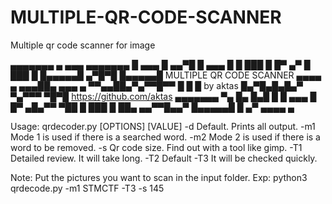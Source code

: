 # MULTIPLE-QR-CODE-SCANNER
Multiple qr code scanner for image

 ▄▄▄▄▄▄▄ ▄ ▄▄▄ ▄▄▄▄▄▄▄
 █ ▄▄▄ █ ▄▄▀█  █ ▄▄▄ █
 █ ███ █ █▀ ▄▀ █ ███ █
 █▄▄▄▄▄█ ▄▀█▀█ █▄▄▄▄▄█        MULTIPLE QR CODE SCANNER
 ▄▄▄▄  ▄ ▄▄▄██▄  ▄▄▄ ▄
 ▀▀▄▄██▄▀▄▀▀█▀▀ █ █ █                by aktas
 █▄▀█▄█▄█▄▀ ▀▄▀▀▀ ▀█▀█       https://github.com/aktas
 ▄▄▄▄▄▄▄ ▀▄ █▄  █▄█  █
 █ ▄▄▄ █  █▀ ▄█▄▀▀ ▀██
 █ ███ █ ██▄ ▄▄▀▀█▄▄▀
 █▄▄▄▄▄█ █ ▄▀  ▄▄▄▄ ▄


  Usage: qrdecoder.py [OPTIONS] [VALUE]
    -d                Default. Prints all output.
    -m1               Mode 1 is used if there is a searched word.
    -m2               Mode 2 is used if there is a word to be removed.
    -s                Qr code size. Find out with a tool like gimp.
    -T1               Detailed review. It will take long.
    -T2               Default
    -T3               It will be checked quickly.

  Note: Put the pictures you want to scan in the input folder.
  Exp:  python3 qrdecode.py -m1 STMCTF -T3 -s 145 
